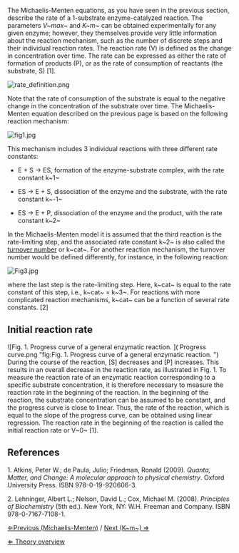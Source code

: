The Michaelis-Menten equations, as you have seen in the previous
section, describe the rate of a 1-substrate enzyme-catalyzed reaction.
The parameters *V~max~* and *K~m~* can be obtained experimentally for
any given enzyme; however, they themselves provide very little
information about the reaction mechanism, such as the number of discrete
steps and their individual reaction rates. The reaction rate (V) is
defined as the change in concentration over time. The rate can be
expressed as either the rate of formation of products (P), or as the
rate of consumption of reactants (the substrate, S) [1].

![]( rate_definition.png " rate_definition.png")

Note that the rate of consumption of the substrate is equal to the
negative change in the concentration of the substrate over time. The
Michaelis-Menten equation described on the previous page is based on the
following reaction mechanism:

![]( fig1.jpg " fig1.jpg")

This mechanism includes 3 individual reactions with three different rate
constants:

-   E + S → ES, formation of the enzyme-substrate complex, with the rate
    constant k~1~

-   ES → E + S, dissociation of the enzyme and the substrate, with the
    rate constant k~-1~

-   ES → E + P, dissociation of the enzyme and the product, with the
    rate constant k~2~

In the Michaelis-Menten model it is assumed that the third reaction is
the rate-limiting step, and the associated rate constant k~2~ is also
called the [turnover number](/wiki/kcat "wikilink") or k~cat~. For another
reaction mechanism, the turnover number would be defined differently,
for instance, in the following reaction:

![]( Fig3.jpg " Fig3.jpg")

where the last step is the rate-limiting step. Here, k~cat~ is equal to
the rate constant of this step, i.e., k~cat~ = k~3~. For reactions with
more complicated reaction mechanisms, k~cat~ can be a function of
several rate constants. [2]

Initial reaction rate
---------------------

![Fig. 1. Progress curve of a general enzymatic reaction.
]( Progress curve.png "fig:Fig. 1. Progress curve of a general enzymatic reaction. ")
During the course of the reaction, [S] decreases and [P] increases. This
results in an overall decrease in the reaction rate, as illustrated in
Fig. 1. To measure the reaction rate of an enzymatic reaction
corresponding to a specific substrate concentration, it is therefore
necessary to measure the reaction rate in the beginning of the reaction.
In the beginning of the reaction, the substrate concentration can be
assumed to be constant, and the progress curve is close to linear. Thus,
the rate of the reaction, which is equal to the slope of the progress
curve, can be obtained using linear regression. The reaction rate in the
beginning of the reaction is called the initial reaction rate or V~0~
[1].

References
----------

1\. Atkins, Peter W.; de Paula, Julio; Friedman, Ronald (2009). *Quanta,
Matter, and Change: A molecular approach to physical chemistry*. Oxford
University Press. ISBN 978-0-19-920606-3.

2\. Lehninger, Albert L.; Nelson, David L.; Cox, Michael M. (2008).
*Principles of Biochemistry* (5th ed.). New York, NY: W.H. Freeman and
Company. ISBN 978-0-7167-7108-1.

[⇐Previous (Michaelis-Menten)](/wiki/Michaelis-Menten "wikilink") / [Next
(K~m~) ⇒](/wiki/Km "wikilink")

[⇐ Theory overview](/wiki/Enzyme_Kinetics "wikilink")

